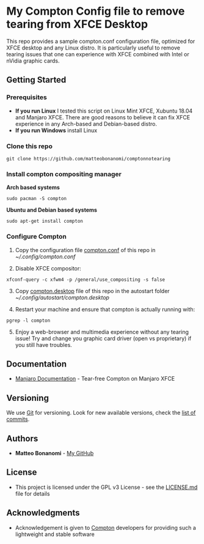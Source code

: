 # My Compton Config file to remove tearing from XFCE Desktop

This repo provides a sample compton.conf configuration file, optimized for XFCE desktop and any Linux distro. 
It is particularly useful to remove tearing issues that one can experience with XFCE combined with Intel or nVidia graphic cards.

## Getting Started

### Prerequisites
* **If you run Linux** I tested this script on Linux Mint XFCE, Xubuntu 18.04 and Manjaro XFCE. There are good reasons to believe it can fix XFCE experience in any Arch-based and Debian-based distro.
* **If you run Windows** install Linux

### Clone this repo
```
git clone https://github.com/matteobonanomi/comptonnotearing
```

### Install compton compositing manager

**Arch based systems**

```
sudo pacman -S compton
```

**Ubuntu and Debian based systems**

```
sudo apt-get install compton
```

### Configure Compton

1. Copy the configuration file [compton.conf](compton.conf) of this repo in *~/.config/compton.conf*

2. Disable XFCE compositor:

```
xfconf-query -c xfwm4 -p /general/use_compositing -s false
``` 

3. Copy [compton.desktop](compton.desktop]) file of this repo in the autostart folder *~/.config/autostart/compton.desktop* 

4. Restart your machine and ensure that compton is actually running with:

```
pgrep -l compton
``` 
5. Enjoy a web-browser and multimedia experience without any tearing issue! Try and change you graphic card driver (open vs proprietary) if you still have troubles.

## Documentation

* [Manjaro Documentation](https://wiki.manjaro.org/index.php?title=Using_Compton_for_a_tear-free_experience_in_Xfce) - Tear-free Compton on Manjaro XFCE

## Versioning

We use [Git](https://git-scm.com/) for versioning. Look for new available versions, check the [list of commits](https://github.com/matteobonanomi/comptonnotearing/commits/master). 

## Authors

* **Matteo Bonanomi** - [My GitHub](https://github.com/matteobonanomi)

## License

* This project is licensed under the GPL v3 License - see the [LICENSE.md](LICENSE.md) file for details

## Acknowledgments

* Acknowledgement is given to [Compton](https://github.com/chjj/compton) developers for providing such a lightweight and stable software
